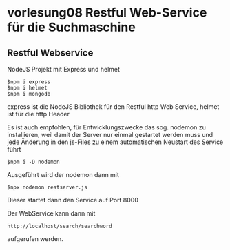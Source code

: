 # vorlesung08 Restful Web-Service für die Suchmaschine

## Restful Webservice

NodeJS Projekt mit Express und helmet

```
$npm i express
$npm i helmet
$npm i mongodb
```

express ist die NodeJS Bibliothek für den Restful http Web Service, helmet ist für die 
http Header

Es ist auch empfohlen, für Entwicklungszwecke das sog. nodemon zu installieren, weil damit der Server nur einmal gestartet werden muss und jede Änderung in den js-Files zu einem automatischen Neustart des Service führt

```
$npm i -D nodemon
```

Ausgeführt wird der nodemon dann mit 

```
$npx nodemon restserver.js
```

Dieser startet dann den Service auf Port 8000

Der WebService kann dann mit

```
http://localhost/search/searchword
```

aufgerufen werden.
